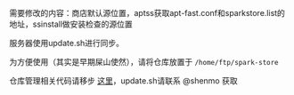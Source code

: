 需要修改的内容：商店默认源位置，aptss获取apt-fast.conf和sparkstore.list的地址，ssinstall做安装检查的源位置

服务器使用update.sh进行同步。

为方便使用（其实是早期屎山使然），请将仓库放置于 `/home/ftp/spark-store`

仓库管理相关代码请移步 [这里](https://gitee.com/spark-store-project/repo_auto_update_script)，update.sh请联系 @shenmo 获取